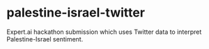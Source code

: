 # palestine-israel-twitter
Expert.ai hackathon submission which uses Twitter data to interpret Palestine-Israel sentiment.
